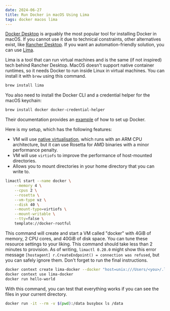 ```yaml
---
date: 2024-06-27
title: Run Docker in macOS Using Lima
tags: docker macos lima
---
```


[Docker Desktop](https://www.docker.com/products/docker-desktop/)
is arguably the most popular tool for installing Docker in macOS. If you cannot use it due to technical constraints,
other alternatives exist, like [Rancher Desktop](https://docs.rancherdesktop.io).
If you want an automation-friendly solution, you can use [Lima](https://lima-vm.io).

Lima is a tool that can run virtual machines and is the same (if not inspired) tech behind Rancher Desktop.
MacOS doesn't support native container runtimes, so it needs Docker to run inside Linux in virtual machines.
You can install it with `brew` using this command.

```sh
brew install lima
```

You also need to install the Docker CLI and a credential helper for the macOS keychain:

```sh
brew install docker docker-credential-helper
```

Their documentation provides an [example](https://lima-vm.io/docs/examples/#running-containers)
of how to set up Docker.

Here is my setup, which has the following features:

- VM will use [native virtualisation](https://developer.apple.com/documentation/virtualization),
  which runs with an ARM CPU architecture, but it can use Rosetta for AMD binaries with a minor performance penalty.
- VM will use `virtiofs` to improve the performance of host-mounted directories.
- Allows you to mount directories in your home directory that you can write to.

```sh
limactl start --name docker \
    --memory 4 \
    --cpus 2 \
    --rosetta \
    --vm-type vz \
    --disk 40 \
    --mount-type=virtiofs \
    --mount-writable \
    --tty=false \
    template://docker-rootful
```

This command will create and start a VM called "docker" with 4GiB of memory, 2 CPU cores, and 40GiB of disk space.
You can tune these resource settings to your liking. This command should take less than 2 minutes to provision.
As of writing, `limactl 0.20.0` might show this error message `[hostagent] r.CreateEndpoint() = connection was refused`,
but you can safely ignore them. Don't forget to run the final instructions.

```sh
docker context create lima-docker --docker "host=unix:///Users/<you>/.lima/docker/sock/docker.sock"
docker context use lima-docker
docker run hello-world
```

With this command, you can test that everything works if you can see the files in your current directory.

```sh
docker run -it --rm -v $(pwd):/data busybox ls /data
```
